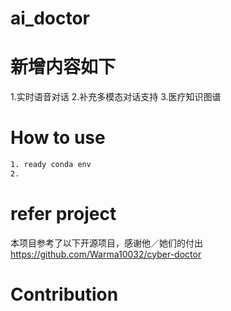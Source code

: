 # ai_doctor

# 新增内容如下
1.实时语音对话
2.补充多模态对话支持
3.医疗知识图谱 

# How to use
```bash
1. ready conda env
2. 

```

# refer project
本项目参考了以下开源项目，感谢他／她们的付出
https://github.com/Warma10032/cyber-doctor

# Contribution

